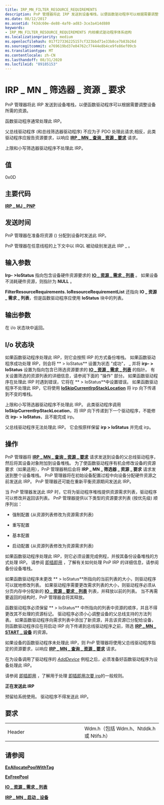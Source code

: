 ```yaml
---
title: IRP_MN_FILTER_RESOURCE_REQUIREMENTS
description: PnP 管理器将此 IRP 发送到设备堆栈，以便函数驱动程序可以根据需要调整设备所需的资源。函数驱动程序通常处理此 IRP。
ms.date: 08/12/2017
ms.assetid: f43dc60e-de88-4af0-ad83-3ce3a414d880
keywords:
- IRP_MN_FILTER_RESOURCE_REQUIREMENTS 内核模式驱动程序体系结构
ms.localizationpriority: medium
ms.openlocfilehash: 017f27336225157cf323bbd71e33b8ce7b83b26d
ms.sourcegitcommit: e769619bd37e04762c77444e8b4ce9fe86ef09cb
ms.translationtype: MT
ms.contentlocale: zh-CN
ms.lasthandoff: 08/31/2020
ms.locfileid: "89185153"
---
```

# <a name="irp_mn_filter_resource_requirements"></a>IRP \_ MN \_ 筛选器 \_ 资源 \_ 要求


PnP 管理器将此 IRP 发送到设备堆栈，以便函数驱动程序可以根据需要调整设备所需的资源。

函数驱动程序通常处理此 IRP。

父总线驱动程序 (和总线筛选器驱动程序) 不应为子 PDO 处理此请求;相反，此类驱动程序应报告资源要求，以响应 [**IRP \_ MN \_ 查询 \_ 资源 \_ 要求**](irp-mn-query-resource-requirements.md) 请求。

上限和小写筛选器驱动程序不处理此 IRP。

## <a name="value"></a>值

0x0D

<a name="major-code"></a>主要代码
----------

[**IRP \_ MJ \_ PNP**](irp-mj-pnp.md)

<a name="when-sent"></a>发送时间
---------

PnP 管理器在准备将资源 () 分配到设备时发送此 IRP。

PnP 管理器在任意线程的上下文中以 IRQL 被动级别发送此 IRP \_ 。

## <a name="input-parameters"></a>输入参数


**Irp- &gt;IoStatus** 指向包含设备硬件资源要求的 [**IO \_ 资源 \_ 需求 \_ 列表**](/windows-hardware/drivers/ddi/wdm/ns-wdm-_io_resource_requirements_list) 。 如果设备不消耗硬件资源，则指针为 **NULL** 。

**FilterResourceRequirements. IoResourceRequirementList** 还指向 **IO \_ 资源 \_ 需求 \_ 列表**，但是函数驱动程序应使用 **IoStatus** 块中的列表。

## <a name="output-parameters"></a>输出参数


在 i/o 状态块中返回。

## <a name="io-status-block"></a>I/o 状态块


如果函数驱动程序处理此 IRP，则它会按照 IRP 的方式备份堆栈。 如果函数驱动程序成功处理 IRP，则会将 ** &gt; IoStatus** 设置为状态 "成功"， \_ 并将 **irp- &gt; IoStatus** 设置为指向包含已筛选资源要求的 [**IO \_ 资源 \_ 需求 \_ 列表**](/windows-hardware/drivers/ddi/wdm/ns-wdm-_io_resource_requirements_list) 的指针。 有关设置筛选的资源列表的详细信息，请参阅下面的 "操作" 部分。 如果函数驱动程序在处理此 IRP 时遇到错误，它将在 ** &gt; IoStatus**中设置错误。 如果函数驱动程序不处理此 IRP，它将使用 [**IoSkipCurrentIrpStackLocation**](./mm-bad-pointer.md) 将 irp 向下传递到不变的堆栈。

上限和小写筛选器驱动程序不处理此 IRP。 此类驱动程序调用 **IoSkipCurrentIrpStackLocation**，将 IRP 向下传递到下一个驱动程序，不能修改 **irp- &gt; IoStatus**，且不能完成 irp。

父总线驱动程序无法处理此 IRP。 它会按原样保留 **irp &gt; IoStatus** 并完成 irp。

<a name="operation"></a>操作
---------

PnP 管理器将 [**IRP \_ MN \_ 查询 \_ 资源 \_ 要求**](irp-mn-query-resource-requirements.md) 请求发送到设备的父总线驱动程序，然后将其设备对象附加到设备堆栈。 为了使函数驱动程序有机会修改设备的资源要求（如果适用），PnP 管理器稍后会将 **IRP \_ MN \_ 筛选器 \_ 资源 \_ 要求** 请求发送到整个设备堆栈。 PnP 管理器将在初始设备配置过程中向设备分配硬件资源之前发送此 IRP。 PnP 管理器还可能在重新平衡资源期间发送此 IRP。

当 PnP 管理器发送此 IRP 时，它将为驱动程序堆栈提供资源需求列表，驱动程序可以修改并返回该列表。 PnP 管理器提供以下类型的资源要求列表 (按优先级) 顺序列出：

-   强制配置 (从资源列表修改为资源需求列表) 

-   重写配置

-   基本配置

-   启动配置 (从资源列表修改为资源需求列表) 

如果函数驱动程序处理此 IRP，则它必须设置完成例程，并按其备份设备堆栈的方式处理 IRP。 请参阅 [即插即用](https://docs.microsoft.com/windows-hardware/drivers/kernel/implementing-plug-and-play) ，了解有关如何处理 PnP IRP 的详细信息，请参阅备份设备堆栈。

如果函数驱动程序未更改 ** &gt; IoStatus**所指向的当前列表的大小，则驱动程序可以就地修改列表。 如果驱动程序需要更改需求列表的大小，则驱动程序必须从分页内存中分配新的 [**IO \_ 资源 \_ 要求 \_ 列表**](/windows-hardware/drivers/ddi/wdm/ns-wdm-_io_resource_requirements_list) 列表，并释放以前的列表。 当不再需要返回的结构时，PnP 管理器会将其释放。

函数驱动程序必须保留 ** &gt; IoStatus** 中所指向的列表中资源的顺序，并且不得更改其不处理的资源标记。 驱动程序必须小心调整设备的父总线支持的方法列表。 如果函数驱动程序向需求列表中添加了新资源，并且该资源已分配给设备，则函数驱动程序应在将启动 IRP 向下传递到总线驱动程序之前，筛选 [**IRP \_ MN \_ START \_ 设备**](irp-mn-start-device.md) 的资源。

如果设备的函数驱动程序未处理此 IRP，则 PnP 管理器将使用父总线驱动程序指定的资源要求，以响应 [**IRP \_ MN \_ 查询 \_ 资源 \_ 要求**](irp-mn-query-resource-requirements.md) 请求。

在为设备调用了驱动程序的 [*AddDevice*](/windows-hardware/drivers/ddi/wdm/nc-wdm-driver_add_device) 例程之后，必须准备好函数驱动程序为设备处理此 IRP。

请参阅 [即插即用](https://docs.microsoft.com/windows-hardware/drivers/kernel/implementing-plug-and-play) ，了解用于处理 [即插即用次要 irp](plug-and-play-minor-irps.md)的一般规则。

**正在发送此 IRP**

预留给系统使用。 驱动程序不得发送此 IRP。

<a name="requirements"></a>要求
------------

<table>
<colgroup>
<col width="50%" />
<col width="50%" />
</colgroup>
<tbody>
<tr class="odd">
<td><p>Header</p></td>
<td>Wdm.h（包括 Wdm.h、Ntddk.h 或 Ntifs.h）</td>
</tr>
</tbody>
</table>

## <a name="see-also"></a>请参阅


[**ExAllocatePoolWithTag**](/windows-hardware/drivers/ddi/wdm/nf-wdm-exallocatepoolwithtag)

[**ExFreePool**](/windows-hardware/drivers/ddi/ntddk/nf-ntddk-exfreepool)

[**IO \_ 资源 \_ 需求 \_ 列表**](/windows-hardware/drivers/ddi/wdm/ns-wdm-_io_resource_requirements_list)

[**IRP \_ MN \_ 启动 \_ 设备**](irp-mn-start-device.md)

 

